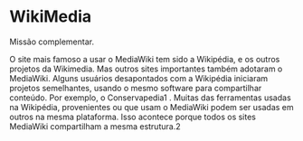 WikiMedia
=========

Missão complementar.

O site mais famoso a usar o MediaWiki tem sido a Wikipédia, e os outros projetos da Wikimedia. Mas outros sites importantes também adotaram o MediaWiki. Alguns usuários desapontados com a Wikipédia iniciaram projetos semelhantes, usando o mesmo software para compartilhar conteúdo. Por exemplo, o Conservapedia1 . Muitas das ferramentas usadas na Wikipédia, provenientes ou que usam o MediaWiki podem ser usadas em outros na mesma plataforma. Isso acontece porque todos os sites MediaWiki compartilham a mesma estrutura.2
